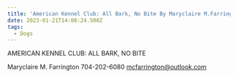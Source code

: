```yaml
---
title: 'American Kennel Club: All Bark, No Bite By Maryclaire M.Farrington'
date: 2023-01-21T14:08:24.508Z
tags:
  - Dogs
---
```

AMERICAN KENNEL CLUB:  ALL BARK, NO BITE

Maryclaire M. Farrington
704-202-6080
mcfarrington@outlook.com




